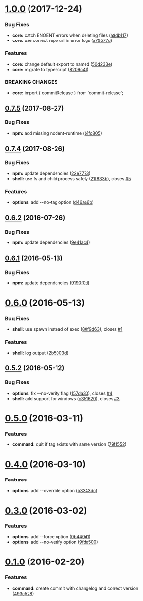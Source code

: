 <a name="1.0.0"></a>

# [1.0.0](https://github.com/JamieMason/commit-release/compare/0.7.5...1.0.0) (2017-12-24)

### Bug Fixes

- **core:** catch ENOENT errors when deleting files ([a9db117](https://github.com/JamieMason/commit-release/commit/a9db117))
- **core:** use correct repo url in error logs ([a79577d](https://github.com/JamieMason/commit-release/commit/a79577d))

### Features

- **core:** change default export to named ([50d233e](https://github.com/JamieMason/commit-release/commit/50d233e))
- **core:** migrate to typescript ([8209c41](https://github.com/JamieMason/commit-release/commit/8209c41))

### BREAKING CHANGES

- **core:** import { commitRelease } from 'commit-release';

<a name="0.7.5"></a>

## [0.7.5](https://github.com/JamieMason/commit-release/compare/0.7.4...0.7.5) (2017-08-27)

### Bug Fixes

- **npm:** add missing nodent-runtime ([b1fc805](https://github.com/JamieMason/commit-release/commit/b1fc805))

<a name="0.7.4"></a>

## [0.7.4](https://github.com/JamieMason/commit-release/compare/0.6.2...0.7.4) (2017-08-26)

### Bug Fixes

- **npm:** update dependencies ([22e7773](https://github.com/JamieMason/commit-release/commit/22e7773))
- **shell:** use fs and child process safely ([21f833b](https://github.com/JamieMason/commit-release/commit/21f833b)), closes [#5](https://github.com/JamieMason/commit-release/issues/5)

### Features

- **options:** add --no-tag option ([d46aa6b](https://github.com/JamieMason/commit-release/commit/d46aa6b))

<a name="0.6.2"></a>

## [0.6.2](https://github.com/JamieMason/commit-release/compare/0.6.1...0.6.2) (2016-07-26)

### Bug Fixes

- **npm:** update dependencies ([9e41ac4](https://github.com/JamieMason/commit-release/commit/9e41ac4))

<a name="0.6.1"></a>

## [0.6.1](https://github.com/JamieMason/commit-release/compare/0.6.0...0.6.1) (2016-05-13)

### Bug Fixes

- **npm:** update dependencies ([9190f0d](https://github.com/JamieMason/commit-release/commit/9190f0d))

<a name="0.6.0"></a>

# [0.6.0](https://github.com/JamieMason/commit-release/compare/0.5.2...0.6.0) (2016-05-13)

### Bug Fixes

- **shell:** use spawn instead of exec ([80f9d63](https://github.com/JamieMason/commit-release/commit/80f9d63)), closes [#1](https://github.com/JamieMason/commit-release/issues/1)

### Features

- **shell:** log output ([2b5003d](https://github.com/JamieMason/commit-release/commit/2b5003d))

<a name="0.5.2"></a>

## [0.5.2](https://github.com/JamieMason/commit-release/compare/0.5.0...0.5.2) (2016-05-12)

### Bug Fixes

- **options:** fix --no-verify flag ([157da30](https://github.com/JamieMason/commit-release/commit/157da30)), closes [#4](https://github.com/JamieMason/commit-release/issues/4)
- **shell:** add support for windows ([c351620](https://github.com/JamieMason/commit-release/commit/c351620)), closes [#3](https://github.com/JamieMason/commit-release/issues/3)

<a name="0.5.0"></a>

# [0.5.0](https://github.com/JamieMason/commit-release/compare/0.4.0...0.5.0) (2016-03-11)

### Features

- **command:** quit if tag exists with same version ([79f1552](https://github.com/JamieMason/commit-release/commit/79f1552))

<a name="0.4.0"></a>

# [0.4.0](https://github.com/JamieMason/commit-release/compare/0.3.0...0.4.0) (2016-03-10)

### Features

- **options:** add --override option ([b3343dc](https://github.com/JamieMason/commit-release/commit/b3343dc))

<a name="0.3.0"></a>

# [0.3.0](https://github.com/JamieMason/commit-release/compare/0.1.0...0.3.0) (2016-03-02)

### Features

- **options:** add --force option ([0b440d1](https://github.com/JamieMason/commit-release/commit/0b440d1))
- **options:** add --no-verify option ([9fde500](https://github.com/JamieMason/commit-release/commit/9fde500))

<a name="0.1.0"></a>

# [0.1.0](https://github.com/JamieMason/commit-release/compare/493c528...0.1.0) (2016-02-20)

### Features

- **command:** create commit with changelog and correct version ([493c528](https://github.com/JamieMason/commit-release/commit/493c528))
